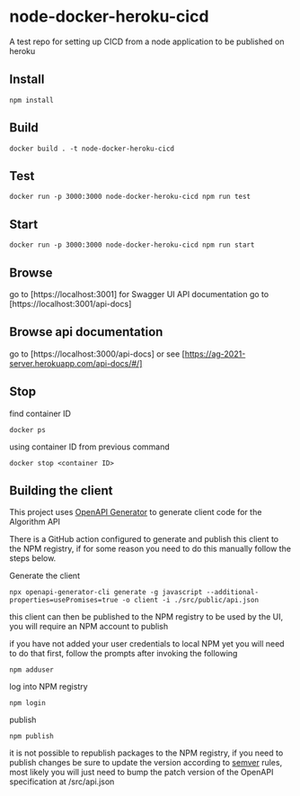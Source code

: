 # node-docker-heroku-cicd

A test repo for setting up CICD from a node application to be published on heroku

## Install

``` shell script
npm install
```

## Build

``` shell script
docker build . -t node-docker-heroku-cicd
```

## Test

``` shell script
docker run -p 3000:3000 node-docker-heroku-cicd npm run test  
```

## Start

``` shell script
docker run -p 3000:3000 node-docker-heroku-cicd npm run start
```

## Browse

go to [https://localhost:3001]
for Swagger UI API documentation go to [https://localhost:3001/api-docs]

## Browse api documentation

go to [https://localhost:3000/api-docs] or see [https://ag-2021-server.herokuapp.com/api-docs/#/]


## Stop

find container ID

``` shell script
docker ps
```

using container ID from previous command

``` shell script
docker stop <container ID>
```

## Building the client

This project uses [OpenAPI Generator](https://openapi-generator.tech/) to generate client code for the Algorithm API

There is a GitHub action configured to generate and publish this client to the NPM registry, if for some reason you need to do this manually follow the steps below.

Generate the client

``` shell script
npx openapi-generator-cli generate -g javascript --additional-properties=usePromises=true -o client -i ./src/public/api.json
```

this client can then be published to the NPM registry to be used by the UI, you will require an NPM account to publish

if you have not added your user credentials to local NPM yet you will need to do that first, follow the prompts after invoking the following

``` shell script
npm adduser
```

log into NPM registry

``` shell script
npm login
```

publish

``` shell script
npm publish
```

it is not possible to republish packages to the NPM registry, if you need to publish changes be sure to update the version according to [semver](https://semver.org/) rules, most likely you will just need to bump the patch version of the OpenAPI specification at /src/api.json

